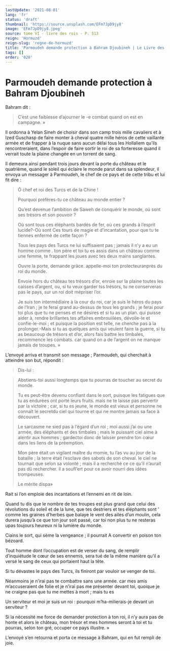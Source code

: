 ```yaml
---
lastUpdate: '2021-08-01'
lang: 'fr'
status: 'draft'
thumbnail: 'https://source.unsplash.com/EFm7JpD9jy8'
image: 'EFm7JpD9jy8.jpeg'
source: tome VI - livre des rois - P. 513
reign: 'Hormuzd'
reign-slug: 'regne-de-hormuzd'
title: 'Parmoudeh demande protection à Bahram Djoubineh | Le Livre des Rois | Shâhnâmeh'
tags: []
order: '020'
---
```


<!-- LTeX: language=fr -->

# Parmoudeh demande protection à Bahram Djoubineh

Bahram dit :

> C’est une faiblesse d’ajourner le
-e combat quand on est en campagne. »

Il ordonna à Yelan Sineh de choisir dans son camp trois mille cavaliers et à Ized Guschasp de faire monter à cheval quatre mille héros de cette vaillante armée et de frapper à la nuque sans aucun délai tous les Hollaliem qu’ils rencontreraient, dans l’espoir de faire sortir le roi de sa forteresse quand il verrait toute la plaine changée en un torrent de sang.

Il demeura ainsi pendant trois jours devant la porte du château et le quatrième, quand le soleil qui éclaire le monde parut dans sa splendeur, il envoya un messager à Parmoudeh, le chef de ce pays et de cette tribu et lui fit dire :

> Ô chef et roi des Turcs et de la Chine !
>
> Pourquoi préfères-tu ce château au monde entier ?
>
> Qu’est devenue l’ambition de Saweh de conquérir le monde, où sont ses trésors et son pouvoir ?
>
> Où sont tous ces éléphants bardés de fer, où ces grands à l’esprit lucide?-Où sont Ces tours de magie et d’incantation, pour que tu te tiennes enfermé de cette façon ?
>
> Tous les pays des Turcs ne lui suffisaient pas ; jamais il n’y a eu un homme comme
. ton père et toi tu es assis dans un château comme une femme, te frappant les joues avec tes deux mains sanglantes.
>
> Ouvre la porte, demande grâce. appelle-moi ton prolecteuranprès du roi du monde.
>
> Envoie hors du château tes trésors d’or, enroie sur la plaine toutes les caisses d’argent, ou, si tu veux garder tss trésors, tu ne conserveras pas le pays, sur un roi doit mépriser l’or.
>
> Je suis ton intermédiaire à la cour du roi, car je suis le héros du pays de l’Iran ; je te ferai grand au-dessus de tous les grands ; je ferai pour toi plus que tu ne penses et ne désires et si tu as un plan. qui puisse aider à, rendre brillantes tes affaires embrouiilées, dévoile-le et confie-le-moi ; et puisque la position est telle, ne cherche pas à la prolonger.-Mais si tu as quelques amis qui veulent faire la guerre, si tu as beaucoup de trésors et d’or, alors fais battre les timbales, recommence les combats. car quand on a de l’argent on ne manque jamais de troupes. »

L’envoyé arriva et transmit son message ; Parmoudeh, qui cherchait à atteindre son but, répondit :

> Dis-lui :

> Abstiens-toi aussi longtemps que tu pourras de toucher au secret du monde.
>
> Tu es peut-être devenu confiant dans le sort, puisque les fatigues que tu as endurées ont porté leurs fruits. mais ne te laisse pas pervertir par la victoire ; car, si tu es jeune, le monde est vieux et personne ne connaît le secretdu ciel qui tourne et qui ne montre jamais sa face à découvert.
>
> Le sarcasme ne sied pas à l’égard d’un roi ; moi aussi j’ai ou une armée, des éléphants et des timbales ; mais le puissant ciel aime à alentir aux hommes ; gardectoi donc de laisser prendre ton cœur dans les liens de la préemption.
>
> Mon père était un vigilant maître du momie, tu l’as vu au jour de la bataille ; la terre était l’esclave des sabots de son cheval. le ciel ne tournait que selon sa volonté ; mais il a recherché ce ce qu’il n’aurait pas dû rechercher. il a soufl’ert pour ce avoir nourri des idées trompeuses.
>
> Le mérite dispa»

Rait si l’on emploie des incantations et l’ennemi en rit de loin.

Quand tu dis que le nombre de tes troupes est plus grand que celui des révolutions du soleil et de la lune, que tes destriers et tes éléphants sont ’ comme les graines d’herbes que balaye le vent des ailes d’un moulin, cela durera jusqu’à ce que ton jour soit passé, car toi non plus tu ne resteras upas toujours heureux ni la lumière du monde.

Ciains le sort, qui sème la vengeance ; il pourrait A convertir en poison ton bézoard.

Tout homme dont l’occupation est de verser du sang, de remplir d’inquiétude le cœur de ses ennemis, sera tué de la même manière qu’il a versé le sang de ceux qui portaient haut la tête.

Si tu dévastes le pays des Turcs, ils finiront par vouloir se venger de toi.

Néanmoins je n’irai pas te combattre sans une armée. car mes amis m’accuseraient de folie et je n’irai pas me présenter devant toi, quoique je ne craigne pas que tu me mettes à mort ; mais tu es

Un serviteur et moi je suis un roi : pourquoi m’ha-milierais-je devant un serviteur ?

Si la nécessité me force de demander protection à ton roi, il n’y aura pas de honte et alors le château, mon trésor et mes hommes seront à toi et tu pourras, selon ton gré, occuper ce pays illustre. »

L’envoyé s’en retourna et porta ce message à Bahram, qui en fut rempli de joie.
